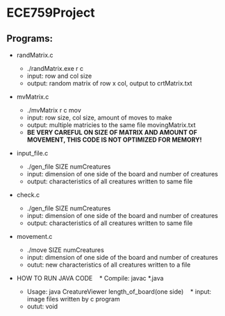 # ECE759Project

## Programs:
  * randMatrix.c
    * ./randMatrix.exe r c
    *   input: row and col size
    *   output: random matrix of row x col, output to crtMatrix.txt
  * mvMatrix.c
    * ./mvMatrix r c mov
    *  input: row size, col size, amount of moves to make
    *  output: multiple matricies to the same file movingMatrix.txt
    *  **BE VERY CAREFUL ON SIZE OF MATRIX AND AMOUNT OF MOVEMENT, THIS CODE IS NOT OPTIMIZED FOR MEMORY!**
* input_file.c
    * ./gen_file SIZE numCreatures
    *   input: dimension of one side of the board and number of creatures
    *   output: characteristics of all creatures written to same file
* check.c
    * ./gen_file SIZE numCreatures
    *   input: dimension of one side of the board and number of creatures
    *   output: characteristics of all creatures written to same file
* movement.c
    * ./move SIZE numCreatures
    *  input: dimension of one side of the board and number of creatures
    *  outut: new characteristics of all creatures written to a file
      


* HOW TO RUN JAVA CODE
    *  Compile: javac *.java      
    *  Usage: java CreatureViewer length_of_board(one side)
    *  input: image files written by c program
    *  outut: void
